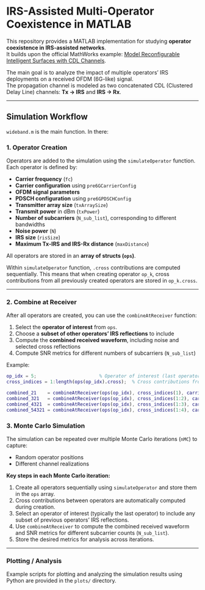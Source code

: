 # IRS-Assisted Multi-Operator Coexistence in MATLAB

This repository provides a MATLAB implementation for studying **operator coexistence in IRS-assisted networks**.  
It builds upon the official MathWorks example: [Model Reconfigurable Intelligent Surfaces with CDL Channels](https://de.mathworks.com/help/5g/ug/model-reconfigurable-intelligent-surfaces-with-cdl-channels.html).  

The main goal is to analyze the impact of multiple operators’ IRS deployments on a received OFDM (6G-like) signal.  
The propagation channel is modeled as two concatenated CDL (Clustered Delay Line) channels: **Tx → IRS** and **IRS → Rx**.

---

## Simulation Workflow

`wideband.m` is the main function. In there: 

### 1. Operator Creation

Operators are added to the simulation using the `simulateOperator` function. Each operator is defined by:

- **Carrier frequency** (`fc`)  
- **Carrier configuration** using `pre6GCarrierConfig`  
- **OFDM signal parameters**  
- **PDSCH configuration** using `pre6GPDSCHConfig`  
- **Transmitter array size** (`txArraySize`)  
- **Transmit power** in dBm (`txPower`)  
- **Number of subcarriers** (`N_sub_list`), corresponding to different bandwidths  
- **Noise power** (`N`)  
- **IRS size** (`risSize`)  
- **Maximum Tx-IRS and IRS-Rx distance** (`maxDistance`)  

All operators are stored in an **array of structs (`ops`)**.  

Within `simulateOperator` function, `.cross` contributions are computed sequentially. This means that when creating operator `op_k`, cross contributions from all previously created operators are stored in `op_k.cross`.  

---

### 2. Combine at Receiver

After all operators are created, you can use the `combineAtReceiver` function:

1. Select the **operator of interest** from `ops`. 
2. Choose a **subset of other operators’ IRS reflections** to include  
3. Compute the **combined received waveform**, including noise and selected cross reflections  
4. Compute SNR metrics for different numbers of subcarriers (`N_sub_list`)  

Example:

```matlab
op_idx = 5;                       % Operator of interest (last operator)
cross_indices = 1:length(ops(op_idx).cross);  % Cross contributions from previously created operators

combined_21    = combineAtReceiver(ops(op_idx), cross_indices(1), carrier, pdsch, N_sub_list, N);
combined_321   = combineAtReceiver(ops(op_idx), cross_indices(1:2), carrier, pdsch, N_sub_list, N);
combined_4321  = combineAtReceiver(ops(op_idx), cross_indices(1:3), carrier, pdsch, N_sub_list, N);
combined_54321 = combineAtReceiver(ops(op_idx), cross_indices(1:4), carrier, pdsch, N_sub_list, N); 
```

### 3. Monte Carlo Simulation

The simulation can be repeated over multiple Monte Carlo iterations (`nMC`) to capture:

- Random operator positions  
- Different channel realizations  

**Key steps in each Monte Carlo iteration:**

1. Create all operators sequentially using `simulateOperator` and store them in the `ops` array.  
2. Cross contributions between operators are automatically computed during creation.  
3. Select an operator of interest (typically the last operator) to include any subset of previous operators’ IRS reflections.  
4. Use `combineAtReceiver` to compute the combined received waveform and SNR metrics for different subcarrier counts (`N_sub_list`).  
5. Store the desired metrics for analysis across iterations.

---

### Plotting / Analysis

Example scripts for plotting and analyzing the simulation results using Python are provided in the `plots/` directory.  



